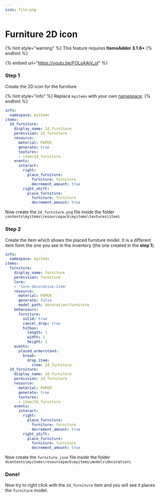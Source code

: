 ```yaml
---
icon: file-png
---
```


# Furniture 2D icon

{% hint style="warning" %}
This feature requires **ItemsAdder 3.1.6+**
{% endhint %}

{% embed url="https://youtu.be/FOLoAAjV_oI" %}

### Step 1

Create the 2D icon for the furniture

{% hint style="info" %}
Replace `myitems` with your own [namespace](../../beginners/configs-and-resourcepack.md#what-is-a-namespace).
{% endhint %}

```yaml
info:
  namespace: myitems
items:
  2d_furniture:
    display_name: 2d_furniture
    permission: 2d_furniture
    resource:
      material: PAPER
      generate: true
      textures:
      - item/2d_furniture
    events:
      interact:
        right:
          place_furniture:
            furniture: furniture
            decrement_amount: true
        right_shift:
          place_furniture:
            furniture: furniture
            decrement_amount: true
```

Now create the `2d_furniture.png` file inside the folder `contents\myitems\resourcepack\myitems\textures\item\`

### Step 2

Create the item which shows the placed furniture model. It is a different item form the one you see in the inventory (the one created in the **step 1**).

```yaml
info:
  namespace: myitems
items:
  furniture:
    display_name: furniture
    permission: furniture
    lore:
    - 'lore-decorative-item'
    resource:
      material: PAPER
      generate: false
      model_path: decoration/furniture
    behaviours:
      furniture:
        solid: true
        cancel_drop: true
        hitbox:
          length: 1
          width: 1
          height: 1
    events:
      placed_armorstand:
        break:
          drop_item:
            item: 2d_furniture
  2d_furniture:
    display_name: 2d_furniture
    permission: 2d_furniture
    resource:
      material: PAPER
      generate: true
      textures:
      - item/2d_furniture
    events:
      interact:
        right:
          place_furniture:
            furniture: furniture
            decrement_amount: true
        right_shift:
          place_furniture:
            furniture: furniture
            decrement_amount: true
```

Now create the `furniture.json` file inside the folder `dcontents\myitems\resourcepack\myitems\models\decoration\`

### Done!

Now try to right click with the `2d_furniture` item and you will see it places the `furniture` model.
